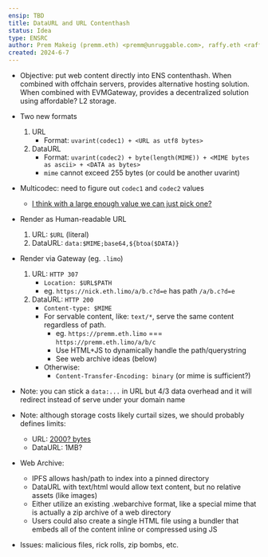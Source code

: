 ```yaml
---
ensip: TBD
title: DataURL and URL Contenthash
status: Idea
type: ENSRC
author: Prem Makeig (premm.eth) <premm@unruggable.com>, raffy.eth <raffy@unruggable.com>
created: 2024-6-7
---
```


* Objective: put web content directly into ENS contenthash.  When combined with offchain servers, provides alternative hosting solution.  When combined with EVMGateway, provides a decentralized solution using affordable? L2 storage.

* Two new formats
	1. URL
		* Format: `uvarint(codec1) + <URL as utf8 bytes>`
	1. DataURL
		* Format: `uvarint(codec2) + byte(length(MIME)) + <MIME bytes as ascii> + <DATA as bytes>`
		* `mime` cannot exceed 255 bytes (or could be another uvarint)

* Multicodec: need to figure out `codec1` and `codec2` values
	* [I think with a large enough value we can just pick one?](https://github.com/multiformats/multicodec/tree/master?tab=readme-ov-file#adding-new-multicodecs-to-the-table)

* Render as Human-readable URL
	1. URL: `$URL` (literal)
	1. DataURL: `data:$MIME;base64,${btoa($DATA)}`

* Render via Gateway (eg. `.limo`)
	1. URL: `HTTP 307`
		* `Location: $URL$PATH`
		* eg. `https://nick.eth.limo/a/b.c?d=e` has path `/a/b.c?d=e`
	1. DataURL: `HTTP 200`
		* `Content-type: $MIME`
		* For servable content, like: `text/*`, serve the same content regardless of path.
			* eg. `https://premm.eth.limo` === `https://premm.eth.limo/a/b/c`
			* Use HTML+JS to dynamically handle the path/querystring
			* See web archive ideas (below)
		* Otherwise:
			* `Content-Transfer-Encoding: binary` (or mime is sufficient?)
		
* Note: you can stick a `data:...` in URL but 4/3 data overhead and it will redirect instead of serve under your domain name

* Note: although storage costs likely curtail sizes, we should probably defines limits:
	* URL: [2000? bytes](https://stackoverflow.com/questions/417142/what-is-the-maximum-length-of-a-url-in-different-browsers)
	* DataURL: 1MB?

* Web Archive:
	* IPFS allows hash/path to index into a pinned directory
	* DataURL with text/html would allow text content, but no relative assets (like images)
	* Either utilize an existing .webarchive format, like a special mime that is actually a zip archive of a web directory
	* Users could also create a single HTML file using a bundler that embeds all of the content inline or compressed using JS

* Issues: malicious files, rick rolls, zip bombs, etc.

